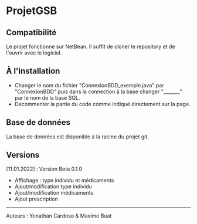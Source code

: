 # ProjetGSB

## Compatibilité
Le projet fonctionne sur NetBean. Il suffit de cloner le repository et de l'ouvrir avec le logiciel.
## À l'installation
- Changer le nom du fichier "ConnexionBDD_exemple.java" par "ConnexionBDD" puis dans la connection à la base changer "_______" par le nom de la base SQL.
- Decommenter la partie du code comme indiqué directement sur la page.
## Base de données
La base de données est disponible à la racine du projet git.

## Versions
[11.01.2022] : Version Beta 0.1.0
- Affichage : type individu et médicaments
- Ajout/modification type individu
- Ajout/modification médicaments
- Ajout prescription

___
Auteurs : Yonathan Cardoso & Maxime Buat
